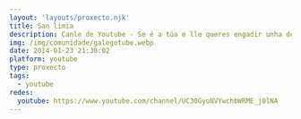 ```yaml
---
layout: 'layouts/proxecto.njk'
title: San limia
description: Canle de Youtube - Se é a túa e lle queres engadir unha descripción e etiquetas, ponte en contacto con nós.
img: /img/comunidade/galegotube.webp
date: 2014-01-23 21:30:02
platform: youtube
type: proxecto
tags:
  - youtube
redes:
  youtube: https://www.youtube.com/channel/UC30GyoNVYwchbWRME_j0lNA
---
```


